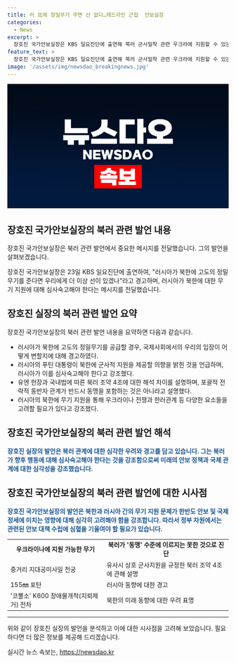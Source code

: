 ```yaml
---
title: 러 北에 정밀무기 주면 선 없다…레드라인 근접  안보실장
categories:
  - News
excerpt: >
  장호진 국가안보실장은 KBS 일요진단에 출연해 북러 군사밀착 관련 우크라에 지원할 수 있는 무기와 관련해 북러가 동맹 수준에 이르지는 못했으며, 러시아 측이 심사숙고해야 한다고 경고했다. 또한, 프리고진의 파트너가 되기에는 부적절하다며 북한에 지원해주면 레버리지로 삼아 러시아에 영향을 미칠 것이라고 지적했다. 최근 중국의 북러 밀착에 대한 움직임과 일본의 북한과의 접촉 소식에 대해서도 언급했다.
feature_text: >
  장호진 국가안보실장은 KBS 일요진단에 출연해 북러 군사밀착 관련 우크라에 지원할 수 있는 무기와 관련해 북러가 동맹 수준에 이르지는 못했으며, 러시아 측이 심사숙고해야 한다고 경고했다. 또한, 프리고진의 파트너가 되기에는 부적절하다며 북한에 지원해주면 레버리지로 삼아 러시아에 영향을 미칠 것이라고 지적했다. 최근 중국의 북러 밀착에 대한 움직임과 일본의 북한과의 접촉 소식에 대해서도 언급했다.
image: '/assets/img/newsdao_breakingnews.jpg'
---
```


<p><img src="/assets/img/newsdao_breakingnews.jpg" alt="pcversion 속보" /></p>

<h2 data-ke-size="size26">장호진 국가안보실장의 북러 관련 발언 내용</h2>

<p>장호진 국가안보실장은 북러 관련 발언에서 중요한 메시지를 전달했습니다. 그의 발언을 살펴보겠습니다.</p>

<p data-ke-size="size16">장호진 국가안보실장은 23일 KBS 일요진단에 출연하여, "러시아가 북한에 고도의 정밀무기를 준다면 우리에게 더 이상 선이 있겠나"라고 경고하며, 러시아가 북한에 대한 무기 지원에 대해 심사숙고해야 한다는 메시지를 전달했습니다.</p>

<h2 data-ke-size="size26">장호진 실장의 북러 관련 발언 요약</h2>

<p>장호진 국가안보실장의 북러 관련 발언 내용을 요약하면 다음과 같습니다.</p>

<ul>
    <li>러시아가 북한에 고도의 정밀무기를 공급할 경우, 국제사회에서의 우리의 입장이 어떻게 변할지에 대해 경고하였다.</li>
    <li>러시아의 푸틴 대통령이 북한에 군사적 지원을 제공할 의향을 밝힌 것을 언급하며, 러시아가 이를 심사숙고해야 한다고 강조했다.</li>
    <li>유엔 헌장과 국내법에 따른 북러 조약 4조에 대한 해석 차이를 설명하며, 포괄적 전략적 동반자 관계가 반드시 동맹을 포함하는 것은 아니라고 설명했다.</li>
    <li>러시아의 북한에 무기 지원을 통해 우크라이나 전쟁과 한러관계 등 다양한 요소들을 고려할 필요가 있다고 강조했다.</li>
</ul>

<h2 data-ke-size="size26">장호진 국가안보실장의 북러 관련 발언 해석</h2>

<p><b><span style="color: #1a5490;">장호진 실장의 발언은 북러 관계에 대한 심각한 우려와 경고를 담고 있습니다. 그는 북러가 향후 행동에 대해 심사숙고해야 한다는 것을 강조함으로써 미래의 안보 정책과 국제 관계에 대한 심각성을 강조했습니다.</span></b></p>

<h2 data-ke-size="size26">장호진 국가안보실장의 북러 관련 발언에 대한 시사점</h2>

<p><b><span style="color: #1a5490;">장호진 국가안보실장의 발언은 북한과 러시아 간의 무기 지원 문제가 한반도 안보 및 국제정세에 미치는 영향에 대해 심각히 고려해야 함을 강조합니다. 따라서 정부 차원에서는 관련된 안보 대책 수립에 심혈을 기울여야 할 필요가 있습니다.</span></b></p>

<table>
    <tr>
        <td style="text-align: center; height: 17px;"><b>우크라이나에 지원 가능한 무기</b></td>
        <td style="text-align: center; height: 17px;"><b>북러가 '동맹' 수준에 이르지는 못한 것으로 진단</b></td>
    </tr>
    <tr>
        <td>중거리 지대공미사일 천궁</td>
        <td>유사시 상호 군사지원을 규정한 북러 조약 4조에 관해 설명</td>
    </tr>
    <tr>
        <td>155㎜ 포탄</td>
        <td>러시아 동향에 대한 경고</td>
    </tr>
    <tr>
        <td>'코뿔소' K600 장애물개척(지뢰제거) 전차</td>
        <td>북한의 미래 동향에 대한 우려 표명</td>
    </tr>
</table>

<hr>

<p>위와 같이 장호진 실장의 발언을 분석하고 이에 대한 시사점을 고려해 보았습니다. 필요하다면 더 많은 정보를 제공해 드리겠습니다.</p>
실시간 뉴스 속보는, <a href="https://newsdao.kr" rel="dofollow">https://newsdao.kr</a>


